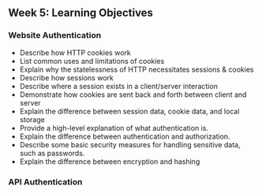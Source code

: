 
## Week 5: Learning Objectives 

### Website Authentication

* Describe how HTTP cookies work
* List common uses and limitations of cookies
* Explain why the statelessness of HTTP necessitates sessions & cookies
* Describe how sessions work
* Describe where a session exists in a client/server interaction
* Demonstrate how cookies are sent back and forth between client and server
* Explain the difference between session data, cookie data, and local storage
* Provide a high-level explanation of what authentication is.
* Explain the difference between authentication and authorization.
* Describe some basic security measures for handling sensitive data, such as passwords.
* Explain the difference between encryption and hashing

### API Authentication
